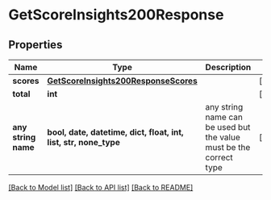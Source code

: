 # GetScoreInsights200Response


## Properties
Name | Type | Description | Notes
------------ | ------------- | ------------- | -------------
**scores** | [**GetScoreInsights200ResponseScores**](GetScoreInsights200ResponseScores.md) |  | [optional] 
**total** | **int** |  | [optional] 
**any string name** | **bool, date, datetime, dict, float, int, list, str, none_type** | any string name can be used but the value must be the correct type | [optional]

[[Back to Model list]](../README.md#documentation-for-models) [[Back to API list]](../README.md#documentation-for-api-endpoints) [[Back to README]](../README.md)


